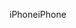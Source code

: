<span data-ttu-id="c5e2a-101">iPhone</span><span class="sxs-lookup"><span data-stu-id="c5e2a-101">iPhone</span></span>